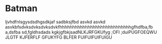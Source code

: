 # Batman

ljvhdfnlsgysdsdhgsdkjaf sadbksjfbd asvkd asvkd asvkbfsdvksdvksdvksdvkfhhhhhhhhhhhhhhhhhhhhhhhhhhhhgfhdfba,fb a,dsfba sd,fgldhsdads kgkjgfbkjsadNLKJRFGKUfyg ;OFI ;duiPUGFOEQWU JLGTF KJFERFLF GFUKYFG BLFER FUIFUIFUIFUIGU

